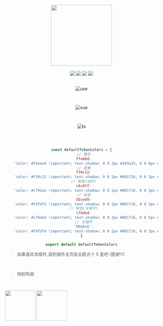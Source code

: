 <div align="center">

<img src="https://oss.xilingbm.com/extension/Andromeda84/logo.gif" width="200"/>

<br/>
<br/>

<img src="https://img.shields.io/github/package-json/v/lovebailin/Andromeda-84.svg?style=for-the-badge&logo=github" />
<img src="https://img.shields.io/github/stars/lovebailin/Andromeda-84.svg?logo=github&style=for-the-badge" />
<img src="https://img.shields.io/github/languages/code-size/lovebailin/Andromeda-84.svg?color=green&style=for-the-badge" />
<img src="https://img.shields.io/github/license/lovebailin/Andromeda-84.svg?style=for-the-badge&color=blueviolet" />

<br/>
<br/>

![use](https://oss.xilingbm.com/extension/Andromeda84/use.gif)

<br/>

![vue](https://oss.xilingbm.com/extension/Andromeda84/theme-vue.png)

<br/>

![ts](https://oss.xilingbm.com/extension/Andromeda84/theme-ts.png)

<br/>
<br/>

```js
const defaultTokenColors = {
  // 黄色
  ffe66d:
    'color: #f4eee4 !important; text-shadow: 0 0 2px #393a33, 0 0 8px #f39f05[NEON_BRIGHTNESS], 0 0 2px #f39f05[NEON_BRIGHTNESS]; backface-visibility: hidden;',
  // 橙黄
  f39c12:
    'color: #f39c12 !important; text-shadow: 0 0 2px #001716, 0 0 3px #f39c12[NEON_BRIGHTNESS], 0 0 5px #f39c12[NEON_BRIGHTNESS]; backface-visibility: hidden;',
  // 紫色(组件)
  c6c0ff:
    'color: #c792ea !important; text-shadow: 0 0 2px #001716, 0 0 3px #ae46f3[NEON_BRIGHTNESS], 0 0 5px #ba6eec[NEON_BRIGHTNESS], 0 0 8px #c792ea[NEON_BRIGHTNESS]; backface-visibility: hidden;',
  // 标签
  d5ced9:
    'color: #fdfdfd !important; text-shadow: 0 0 2px #001716, 0 0 3px #03edf9[NEON_BRIGHTNESS], 0 0 5px #03edf9[NEON_BRIGHTNESS], 0 0 8px #03edf9[NEON_BRIGHTNESS]; backface-visibility: hidden;',
  // 紫色(关键字)
  c74ded:
    'color: #c74ded !important; text-shadow: 0 0 2px #001716, 0 0 5px #c74ded[NEON_BRIGHTNESS]; backface-visibility: hidden;',
  // 关键字
  '00e8c6':
    'color: #fdfdfd !important; text-shadow: 0 0 2px #001716, 0 0 3px #03edf9[NEON_BRIGHTNESS], 0 0 5px #03edf9[NEON_BRIGHTNESS], 0 0 8px #03edf9[NEON_BRIGHTNESS]; backface-visibility: hidden;',
}

export default defaultTokenColors
```

</div>

> 如果喜欢本插件,请到插件主页给主题点个 5 星吧 (感谢!!!)

<br/>

> 特别鸣谢

<br/>

<img src="https://oss.xilingbm.com/extension/Andromeda84/Andromda.png" width="100" height="100"/> <img src="https://oss.xilingbm.com/extension/Andromeda84/SynthWave84.png" width="100" height="100"/>
